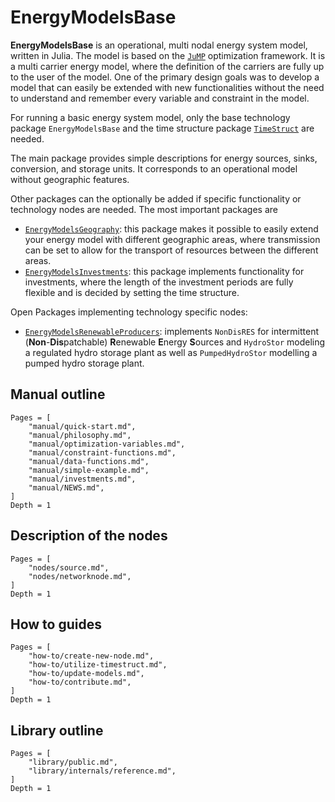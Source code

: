 # EnergyModelsBase

**EnergyModelsBase** is an operational, multi nodal energy system model, written in Julia.
The model is based on the [`JuMP`](https://jump.dev/JuMP.jl/) optimization framework.
It is a multi carrier energy model, where the definition of the carriers are fully up to the user of the model.
One of the primary design goals was to develop a model that can easily be extended with new functionalities without the need to understand and remember every variable and constraint in the model.

For running a basic energy system model, only the base technology package `EnergyModelsBase` and the time structure package
[`TimeStruct`](https://sintefore.github.io/TimeStruct.jl/) are needed.

The main package provides simple descriptions for energy sources, sinks, conversion, and storage units.
It corresponds to an operational model without geographic features.

Other packages can the optionally be added if specific functionality or technology nodes are needed. The most important packages are

- [`EnergyModelsGeography`](https://energymodelsx.github.io/EnergyModelsGeography.jl/):
   this package makes it possible to easily extend your energy model with different
   geographic areas, where transmission can be set to allow for the transport of
   resources between the different areas.
- [`EnergyModelsInvestments`](https://energymodelsx.github.io/EnergyModelsInvestments.jl/):
   this package implements functionality for investments, where the length of the
   investment periods are fully flexible and is decided by setting the time
   structure.

Open Packages implementing technology specific nodes:

- [`EnergyModelsRenewableProducers`](https://energymodelsx.github.io/EnergyModelsRenewableProducers.jl/): implements `NonDisRES` for intermittent (**Non**-**Dis**patchable) **R**enewable **E**nergy **S**ources and `HydroStor` modeling a regulated hydro storage plant as well as `PumpedHydroStor` modelling a pumped hydro storage plant.

## Manual outline

```@contents
Pages = [
    "manual/quick-start.md",
    "manual/philosophy.md",
    "manual/optimization-variables.md",
    "manual/constraint-functions.md",
    "manual/data-functions.md",
    "manual/simple-example.md",
    "manual/investments.md",
    "manual/NEWS.md",
]
Depth = 1
```

## Description of the nodes

```@contents
Pages = [
    "nodes/source.md",
    "nodes/networknode.md",
]
Depth = 1
```

## How to guides

```@contents
Pages = [
    "how-to/create-new-node.md",
    "how-to/utilize-timestruct.md",
    "how-to/update-models.md",
    "how-to/contribute.md",
]
Depth = 1
```

## Library outline

```@contents
Pages = [
    "library/public.md",
    "library/internals/reference.md",
]
Depth = 1
```
